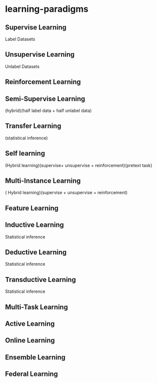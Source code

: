 # learning-paradigms

## Supervise Learning

Label Datasets


## Unsupervise Learning

Unlabel Datasets

## Reinforcement Learning


## Semi-Supervise Learning

(hybrid)(half label data + half unlabel data)


## Transfer Learning

(statistical inference)


## Self learning

(Hybrid learning)(supervise+ unsupervise + reinforcement)(pretext task)

## Multi-Instance Learning

( Hybrid learning)(supervise + unsupervise + reinforcement)

## Feature Learning

## Inductive Learning

Statistical inference

## Deductive Learning

Statistical inference

## Transductive Learning

Statistical inference

## Multi-Task Learning

## Active Learning

## Online Learning

## Ensemble Learning

## 

## Federal Learning
